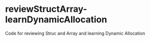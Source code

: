 # reviewStructArray-learnDynamicAllocation
Code for reviewing Struc and Array and learning Dynamic Allocation
